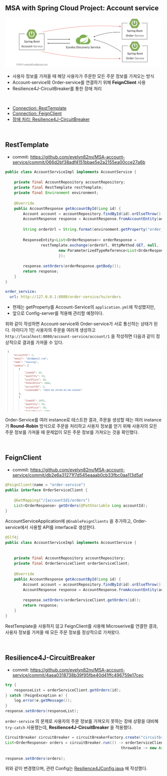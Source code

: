 ## MSA with Spring Cloud Project: Account service

![](/_img/account_service_status_230224.png)

- 사용자 정보를 가져올 때 해당 사용자가 주문한 모든 주문 정보를 가져오는 방식
- Account-service와 Order-service를 연결하기 위해 **FeignClient** 사용
- Resilience4J-CircuitBreaker를 통한 장애 처리
<br>

- [Connection: RestTemplate](#resttemplate)
- [Connection: FeignClient](#feignclient)
- [장애 처리: Resilience4J-CircuitBreaker](#resilience4j-circuitbreaker)

<br>

## RestTemplate

- commit: https://github.com/evelyn82ny/MSA-account-service/commit/066d2bf38adf4151bbae5e2a2155ea00cce27a6b

```java
public class AccountServiceImpl implements AccountService {

    private final AccountRepository accountRepository;  
    private final RestTemplate restTemplate;
    private final Environment environment;

    @Override
    public AccountResponse getAccountById(Long id) {
        Account account = accountRepository.findById(id).orElseThrow();
        AccountResponse response = AccountResponse.fromAccountEntity(account);

        String orderUrl = String.format(environment.getProperty("order_service.url"), id);

        ResponseEntity<List<OrderResponse>> orderResponse =
                restTemplate.exchange(orderUrl, HttpMethod.GET, null,
                        new ParameterizedTypeReference<List<OrderResponse>>() {
                        });

        response.setOrders(orderResponse.getBody());
        return response;
    }
}
```

```yaml
order_service:
  url: http://127.0.0.1:8080/order-service/%s/orders
```

- 현재는 getProperty를 Account-Service의 ```application.yml```에 작성했지만,
- 앞으로 Config-server를 적용해 관리할 예정이다.

위와 같이 작성하면 Account-service와 Order-service가 서로 통신하는 상태가 된다.
아이디가 1인 사용자의 주문을 여러개 생성하고 ```http://localhost:8080/account-service/account/1``` 을 작성하면 다음과 같이 정상적으로 결과를 가져올 수 있다.

![](/_img/connect_to_order_service_result.png)

Order-Service를 여러 instance로 테스트한 결과, 주문을 생성할 때는 여러 instance가 **Round-Robin** 방식으로 주문을 처리하고 사용자 정보를 얻기 위해 사용자의 모든 주문 정보를 가져올 때 문제없이 모든 주문 정보를 가져오는 것을 확인했다.

<br>

## FeignClient

- commit: https://github.com/evelyn82ny/MSA-account-service/commit/db2e6a31271f7d545eaaab0cb33fbc0aa113d5af

```java
@FeignClient(name = "order-service")
public interface OrderServiceClient {

    @GetMapping("/{accountId}/orders")
    List<OrderResponse> getOrders(@PathVariable Long accountId);
}
```
AccountServiceApplication에 ```@EnableFeignClients``` 을 추가하고, Order-service에서 사용할 API를 interface로 생성한다.

```java
@Slf4j
public class AccountServiceImpl implements AccountService {

    
    private final AccountRepository accountRepository;
    private final OrderServiceClient orderServiceClient;

    @Override
    public AccountResponse getAccountById(Long id) {
        Account account = accountRepository.findById(id).orElseThrow();
        AccountResponse response = AccountResponse.fromAccountEntity(account);

        response.setOrders(orderServiceClient.getOrders(id));
        return response;
    }
}
```

RestTemplate을 사용하지 않고 FeignClient를 사용해 Microserive를 연결한 결과, 사용자 정보를 가져올 때 모든 주문 정보를 정상적으로 가져왔다.

<br>

## Resilience4J-CircuitBreaker

- commit: https://github.com/evelyn82ny/MSA-account-service/commit/4aea0318738b39f95fbe40d41ffc496759e17cec

```java
try {
    responseList = orderServiceClient.getOrders(id);
} catch (FeignException e) {
    log.error(e.getMessage());
}
response.setOrders(responseList);
```

```order-service``` 의 문제로 사용자의 주문 정보를 가져오지 못하는 장애 상황을 대비해 ```try-catch``` 사용했는데, **Resilience4J-CircuitBreaker** 을 적용했다.

```java
CircuitBreaker circuitBreaker = circuitBreakerFactory.create("circuitbreaker");
List<OrderResponse> orders = circuitBreaker.run(() -> orderServiceClient.getOrders(id),
                                                    throwable -> new ArrayList<>());

response.setOrders(orders);
```
위와 같이 변경했으며, 관련 Config는 [Resilience4JConfig.java](https://github.com/evelyn82ny/MSA-account-service/blob/master/src/main/java/com/nayoung/accountservice/config/Resilience4JConfig.java) 에 작성했다.
